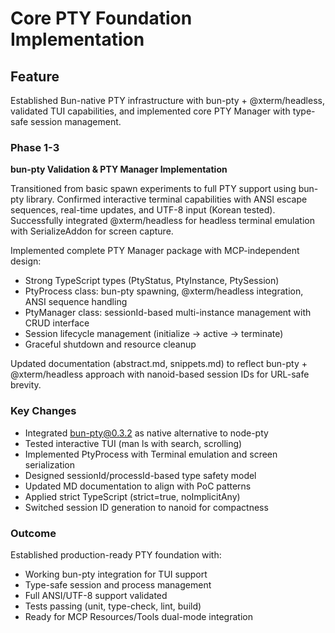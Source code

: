 # Core PTY Foundation Implementation

## Feature

Established Bun-native PTY infrastructure with bun-pty + @xterm/headless, validated TUI capabilities, and implemented core PTY Manager with type-safe session management.

### Phase 1-3

**bun-pty Validation & PTY Manager Implementation**

Transitioned from basic spawn experiments to full PTY support using bun-pty library. Confirmed interactive terminal capabilities with ANSI escape sequences, real-time updates, and UTF-8 input (Korean tested). Successfully integrated @xterm/headless for headless terminal emulation with SerializeAddon for screen capture.

Implemented complete PTY Manager package with MCP-independent design:
- Strong TypeScript types (PtyStatus, PtyInstance, PtySession)
- PtyProcess class: bun-pty spawning, @xterm/headless integration, ANSI sequence handling
- PtyManager class: sessionId-based multi-instance management with CRUD interface
- Session lifecycle management (initialize → active → terminate)
- Graceful shutdown and resource cleanup

Updated documentation (abstract.md, snippets.md) to reflect bun-pty + @xterm/headless approach with nanoid-based session IDs for URL-safe brevity.

### Key Changes

- Integrated bun-pty@0.3.2 as native alternative to node-pty
- Tested interactive TUI (man ls with search, scrolling)
- Implemented PtyProcess with Terminal emulation and screen serialization
- Designed sessionId/processId-based type safety model
- Updated MD documentation to align with PoC patterns
- Applied strict TypeScript (strict=true, noImplicitAny)
- Switched session ID generation to nanoid for compactness

### Outcome

Established production-ready PTY foundation with:
- Working bun-pty integration for TUI support
- Type-safe session and process management
- Full ANSI/UTF-8 support validated
- Tests passing (unit, type-check, lint, build)
- Ready for MCP Resources/Tools dual-mode integration
